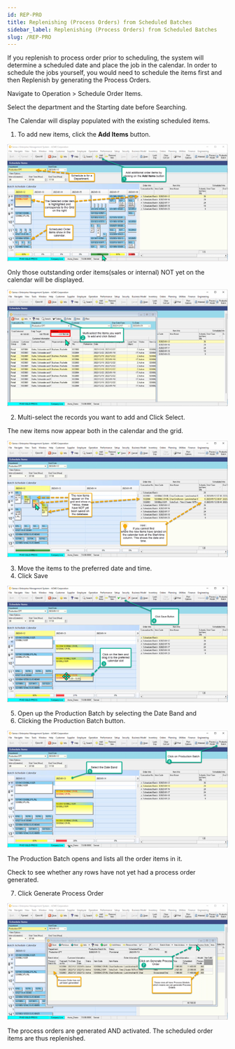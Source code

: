 ```yaml
---
id: REP-PRO
title: Replenishing (Process Orders) from Scheduled Batches
sidebar_label: Replenishing (Process Orders) from Scheduled Batches
slug: /REP-PRO
---
```


If you replenish to process order prior to scheduling, the system will determine a scheduled date and place the job in the calendar. In order to schedule the jobs yourself, you would need to schedule the items first and then Replenish by generating the Process Orders.

Navigate to Operation \> Schedule Order Items.

Select the department and the Starting date before Searching.

The Calendar will display populated with the existing scheduled items.

1. To add new items, click the **Add Items** button.

![](../static/img/docs/REP-PRO/Cal1.png) 

Only those outstanding order items(sales or internal) NOT yet on the calendar will be displayed.

![](../static/img/docs/REP-PRO/Cal2.png) 

2. Multi-select the records you want to add and Click Select.

The new items now appear both in the calendar and the grid.

![](../static/img/docs/REP-PRO/Cal3.png) 

3. Move the items to the preferred date and time.
4. Click Save

![](../static/img/docs/REP-PRO/Cal4.png) 

5. Open up the Production Batch by selecting the Date Band and
6. Clicking the Production Batch button.

![](../static/img/docs/REP-PRO/Cal5.png) 

The Production Batch opens and lists all the order items in it.

Check to see whether any rows have not yet had a process order generated.

7. Click Generate Process Order

![](../static/img/docs/REP-PRO/Cal6.png) 

The process orders are generated AND activated. The scheduled order items are thus replenished.



 
